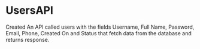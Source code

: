 # UsersAPI
Created An API called users with the fields Username, Full Name, Password, Email, Phone, Created On and Status that fetch data from the database and returns response.
